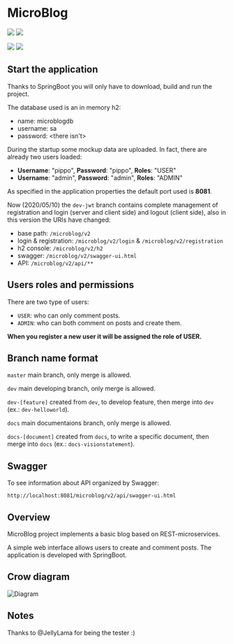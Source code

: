 <h1> MicroBlog </h1>
 
 ![](https://img.shields.io/badge/Project%20type-School%20Project-important?style=for-the-badge)
 ![](https://img.shields.io/badge/LICENSE-UNLICENSE-brightgreen?style=for-the-badge)

 ![](https://img.shields.io/badge/IDE-NetBeans-lightgray?style=for-the-badge&logo=apache%20netbeans%20ide&logoColor=white)
 ![](https://img.shields.io/badge/language-Java-lightblue?style=for-the-badge&logo=java&logoColor=red)
 
## Start the application
Thanks to SpringBoot you will only have to download, build and run the project.
 
The database used is an in memory h2:
 - name: microblogdb
 - username: sa
 - password: <there isn't>
 
During the startup some mockup data are uploaded. In fact, there are already two users loaded:
 - **Username**: "pippo", **Password**: "pippo", **Roles**: "USER"
 - **Username**: "admin", **Password**: "admin", **Roles**: "ADMIN"
 
As specified in the application properties the default port used is **8081**.
 
Now (2020/05/10) the `dev-jwt` branch contains complete management of registration and login (server and client side) and logout (client side), also in this version the URIs have changed:
 - base path: `/microblog/v2`
 - login & registration: `/microblog/v2/login` & `/microblog/v2/registration`
 - h2 console: `/microblog/v2/h2`
 - swagger: `/microblog/v2/swagger-ui.html`
 - API: `/microblog/v2/api/**`
 
## Users roles and permissions
There are two type of users:
 - `USER`: who can only comment posts.
 - `ADMIN`: who can both comment on posts and create them.
 
**When you register a new user it will be assigned the role of USER.**
 
## Branch name format
```master``` main branch, only merge is allowed.

```dev``` main developing branch, only merge is allowed.

```dev-[feature]``` created from ```dev```, to develop feature, then merge into ```dev``` (ex.: ```dev-helloworld```).

```docs``` main documentaions branch, only merge is allowed.

```docs-[document]``` created from ```docs```, to write a specific document, then merge into ```docs``` (ex.: ```docs-visionstatement```).

## Swagger
To see information about API organized by Swagger:

```http://localhost:8081/microblog/v2/api/swagger-ui.html```

 ## Overview

 MicroBlog project implements a basic blog based on REST-microservices.
 
 A simple web interface allows users to create and comment posts.
 The application is developed with SpringBoot.

 ## Crow diagram
 ![Diagram](docs/imgs/BlogSchema.svg)
 
 ## Notes
 
 Thanks to @JellyLama for being the tester :)
